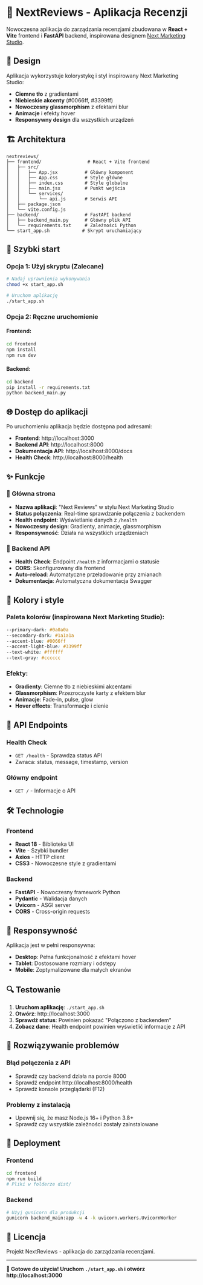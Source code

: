 # 📝 NextReviews - Aplikacja Recenzji

Nowoczesna aplikacja do zarządzania recenzjami zbudowana w **React + Vite** frontend i **FastAPI** backend, inspirowana designem [Next Marketing Studio](https://nextmarketingstudio.com/).

## 🎨 Design

Aplikacja wykorzystuje kolorystykę i styl inspirowany Next Marketing Studio:
- **Ciemne tło** z gradientami
- **Niebieskie akcenty** (#0066ff, #3399ff)
- **Nowoczesny glassmorphism** z efektami blur
- **Animacje** i efekty hover
- **Responsywny design** dla wszystkich urządzeń

## 🏗️ Architektura

```
nextreviews/
├── frontend/                 # React + Vite frontend
│   ├── src/
│   │   ├── App.jsx          # Główny komponent
│   │   ├── App.css          # Style główne
│   │   ├── index.css        # Style globalne
│   │   ├── main.jsx         # Punkt wejścia
│   │   └── services/
│   │       └── api.js       # Serwis API
│   ├── package.json
│   └── vite.config.js
├── backend/                 # FastAPI backend
│   ├── backend_main.py      # Główny plik API
│   └── requirements.txt     # Zależności Python
└── start_app.sh            # Skrypt uruchamiający
```

## 🚀 Szybki start

### Opcja 1: Użyj skryptu (Zalecane)

```bash
# Nadaj uprawnienia wykonywania
chmod +x start_app.sh

# Uruchom aplikację
./start_app.sh
```

### Opcja 2: Ręczne uruchomienie

#### Frontend:
```bash
cd frontend
npm install
npm run dev
```

#### Backend:
```bash
cd backend
pip install -r requirements.txt
python backend_main.py
```

## 🌐 Dostęp do aplikacji

Po uruchomieniu aplikacja będzie dostępna pod adresami:

- **Frontend**: http://localhost:3000
- **Backend API**: http://localhost:8000
- **Dokumentacja API**: http://localhost:8000/docs
- **Health Check**: http://localhost:8000/health

## ✨ Funkcje

### 🎯 Główna strona
- **Nazwa aplikacji**: "Next Reviews" w stylu Next Marketing Studio
- **Status połączenia**: Real-time sprawdzanie połączenia z backendem
- **Health endpoint**: Wyświetlanie danych z `/health`
- **Nowoczesny design**: Gradienty, animacje, glassmorphism
- **Responsywność**: Działa na wszystkich urządzeniach

### 🔧 Backend API
- **Health Check**: Endpoint `/health` z informacjami o statusie
- **CORS**: Skonfigurowany dla frontend
- **Auto-reload**: Automatyczne przeładowanie przy zmianach
- **Dokumentacja**: Automatyczna dokumentacja Swagger

## 🎨 Kolory i style

### Paleta kolorów (inspirowana Next Marketing Studio):
```css
--primary-dark: #0a0a0a
--secondary-dark: #1a1a1a
--accent-blue: #0066ff
--accent-light-blue: #3399ff
--text-white: #ffffff
--text-gray: #cccccc
```

### Efekty:
- **Gradienty**: Ciemne tło z niebieskimi akcentami
- **Glassmorphism**: Przezroczyste karty z efektem blur
- **Animacje**: Fade-in, pulse, glow
- **Hover effects**: Transformacje i cienie

## 🔌 API Endpoints

### Health Check
- `GET /health` - Sprawdza status API
- Zwraca: status, message, timestamp, version

### Główny endpoint
- `GET /` - Informacje o API

## 🛠️ Technologie

### Frontend
- **React 18** - Biblioteka UI
- **Vite** - Szybki bundler
- **Axios** - HTTP client
- **CSS3** - Nowoczesne style z gradientami

### Backend
- **FastAPI** - Nowoczesny framework Python
- **Pydantic** - Walidacja danych
- **Uvicorn** - ASGI server
- **CORS** - Cross-origin requests

## 📱 Responsywność

Aplikacja jest w pełni responsywna:
- **Desktop**: Pełna funkcjonalność z efektami hover
- **Tablet**: Dostosowane rozmiary i odstępy
- **Mobile**: Zoptymalizowane dla małych ekranów

## 🔍 Testowanie

1. **Uruchom aplikację**: `./start_app.sh`
2. **Otwórz**: http://localhost:3000
3. **Sprawdź status**: Powinien pokazać "Połączono z backendem"
4. **Zobacz dane**: Health endpoint powinien wyświetlić informacje z API

## 🐛 Rozwiązywanie problemów

### Błąd połączenia z API
- Sprawdź czy backend działa na porcie 8000
- Sprawdź endpoint http://localhost:8000/health
- Sprawdź konsole przeglądarki (F12)

### Problemy z instalacją
- Upewnij się, że masz Node.js 16+ i Python 3.8+
- Sprawdź czy wszystkie zależności zostały zainstalowane

## 🚀 Deployment

### Frontend
```bash
cd frontend
npm run build
# Pliki w folderze dist/
```

### Backend
```bash
# Użyj gunicorn dla produkcji
gunicorn backend_main:app -w 4 -k uvicorn.workers.UvicornWorker
```

## 📄 Licencja

Projekt NextReviews - aplikacja do zarządzania recenzjami.

---

**🎉 Gotowe do użycia! Uruchom `./start_app.sh` i otwórz http://localhost:3000**

